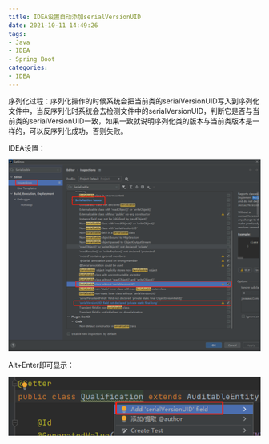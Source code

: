 ```yaml
---
title: IDEA设置自动添加serialVersionUID
date: 2021-10-11 14:49:26
tags:
- Java
- IDEA
- Spring Boot
categories: 
- IDEA
---
```

序列化过程：序列化操作的时候系统会把当前类的serialVersionUID写入到序列化文件中，当反序列化时系统会去检测文件中的serialVersionUID，判断它是否与当前类的serialVersionUID一致，如果一致就说明序列化类的版本与当前类版本是一样的，可以反序列化成功，否则失败。

IDEA设置：

![微信截图_20211011150411.png](/img/微信截图_20211011150411.png)

Alt+Enter即可显示：

![微信截图_20211012172051.png](/img/微信截图_20211012172051.png)
